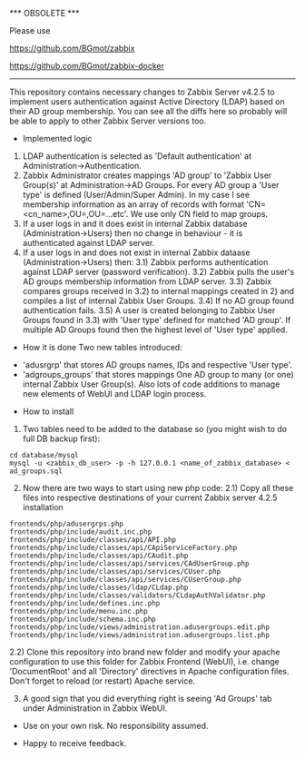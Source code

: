 *** OBSOLETE ***

Please use

https://github.com/BGmot/zabbix

https://github.com/BGmot/zabbix-docker

****************

This repository contains necessary changes to Zabbix Server v4.2.5 to implement users authentication against Active Directory (LDAP) based on their AD group membership. You can see all the diffs here so probably will be able to apply to other Zabbix Server versions too.
 
* Implemented logic
1) LDAP authentication is selected as 'Default authentication' at Administration->Authentication.
2) Zabbix Administrator creates mappings 'AD group' to 'Zabbix User Group(s)' at Administration->AD Groups. For every AD group a 'User type' is defined (User/Admin/Super Admin).
In my case I see membership information as an array of records with format 'CN=<cn_name>,OU=<ouX>,OU=<ouY>...etc'. We use only CN field to map groups.
3) If a user logs in and it does exist in internal Zabbix database (Administration->Users) then no change in behaviour - it is authenticated against LDAP server.
3) If a user logs in and does not exist in internal Zabbix dataase (Administration->Users) then:
3.1) Zabbix performs authentication against LDAP server (password verification).
3.2) Zabbix pulls the user's AD groups membership information from LDAP server.
3.3) Zabbix compares groups received in 3.2) to internal mappings created in 2) and compiles a list of internal Zabbix User Groups.
3.4) If no AD group found authentication fails.
3.5) A user is created belonging to Zabbix User Groups found in 3.3) with 'User type' defined for matched 'AD group'. If multiple AD Groups found then the highest level of 'User type' applied.

* How it is done
Two new tables introduced:
- 'adusrgrp' that stores AD groups names, IDs and respective 'User type'.
- 'adgroups_groups' that stores mappings One AD group to many (or one) internal Zabbix User Group(s).
Also lots of code additions to manage new elements of WebUI and LDAP login process.

* How to install
1) Two tables need to be added to the database so (you might wish to do full DB backup first): 
```
cd database/mysql
mysql -u <zabbix_db_user> -p -h 127.0.0.1 <name_of_zabbix_database> < ad_groups.sql
```

2) Now there are two ways to start using new php code:
2.1) Copy all these files into respective destinations of your current Zabbix server 4.2.5 installation
```
frontends/php/adusergrps.php
frontends/php/include/audit.inc.php
frontends/php/include/classes/api/API.php
frontends/php/include/classes/api/CApiServiceFactory.php
frontends/php/include/classes/api/CAudit.php
frontends/php/include/classes/api/services/CAdUserGroup.php
frontends/php/include/classes/api/services/CUser.php
frontends/php/include/classes/api/services/CUserGroup.php
frontends/php/include/classes/ldap/CLdap.php
frontends/php/include/classes/validators/CLdapAuthValidator.php
frontends/php/include/defines.inc.php
frontends/php/include/menu.inc.php
frontends/php/include/schema.inc.php
frontends/php/include/views/administration.adusergroups.edit.php
frontends/php/include/views/administration.adusergroups.list.php
```
2.2) Clone this repository into brand new folder and modify your apache configuration to use this folder for Zabbix Frontend (WebUI), i.e. change 'DocumentRoot' and all 'Directory' directives in Apache configuration files. Don't forget to reload (or restart) Apache service.

3) A good sign that you did everything right is seeing 'Ad Groups' tab under Administration in Zabbix WebUI.

* Use on your own risk. No responsibility assumed.

* Happy to receive feedback.
